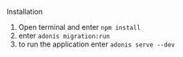 Installation

1. Open terminal and enter  `npm install`
2. enter `adonis migration:run`
3. to run the application enter `adonis serve --dev`
